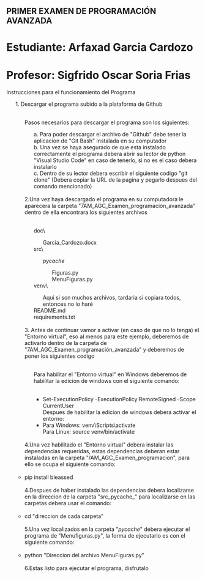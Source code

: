 ## PRIMER EXAMEN DE PROGRAMACIÓN AVANZADA
# Estudiante: Arfaxad Garcia Cardozo
# Profesor: Sigfrido Oscar Soria Frias

Instrucciones para el funcionamiento del Programa  <br>
    <ul> 1. Descargar el programa subido a la plataforma de Github  <br>
        <br>
        <ul>
            Pasos necesarios para descargar el programa son los siguientes:  <br>
            <ul>a. Para poder descargar el archivo de "Github" debe tener la aplicacion de "Git Bash" instalada en su computador  <br>
            b. Una vez se haya asegurado de que esta instalado correctamente el programa debera abrir su lector de python "Visual Studio Code" en caso de tenerlo, si no es el caso debera instalarlo  <br>
            c. Dentro de su lector debera escribir el siguiente codigo "git clone" (Debera copiar la URL de la pagina y pegarlo despues del comando mencionado)  <br>
        </ul>
        <br>
        2.Una vez haya descargado el programa en su computadora le aparecera la carpeta "7AM_AGC_Examen_programación_avanzada" dentro de ella encontrara los siguientes archivos  <br>
        <br>
        <ul>
            doc\  <br>
            <ul>
                Garcia_Cardozo.docx  <br>
            </ul>
            src\  <br>
            <ul>
                _pycache_\
                <ul>
                    Figuras.py  <br>
                    MenuFiguras.py<br>
                </ul>
            </ul>
            venv\  <br>
            <ul>
                Aqui si son muchos archivos, tardaria si copiara todos, entonces no lo haré
            </ul>
            README.md  <br>
            requirements.txt  <br>
        </ul>
        <br>
        3. Antes de continuar vamor a activar (en caso de que no lo tenga) el "Entorno virtual", eso al menos para este ejemplo, deberemos de activarlo dentro de la carpeta de "7AM_AGC_Examen_programación_avanzada" y deberemos de poner los siguientes codigo  <br>
        <br>
        <ul>
            Para habilitar el "Entorno virtual" en Windows deberemos de habilitar la edicion de windows con el siguiente comando:  <br>
            <ul>
                <br>
                <li>
                    Set-ExecutionPolicy -ExecutionPolicy RemoteSigned -Scope CurrentUser  <br>
                </li>
                Despues de habilitar la edicion de windows debera activar el entorno:  <br>
                <li>
                    Para Windows: venv\Scripts\activate  <br>
                    Para Linux: source venv/bin/activate  <br>
                </li>
            </ul>
        </ul>
        <br>
        4.Una vez habilitado el "Entorno virtual" debera instalar las dependencias requeridas, estas dependencias deberan estar instaladas en la carpeta "/AM_AGC_Examen_programacion", para ello se ocupa el siguiente comando:  <br>
        <br>
        <li>
            pip install bleassed  <br>
        </li>
        <br>
        4.Despues de haber instalado las dependencias debera localizarse en la direccion de la carpeta "src\_pycache_\" para localizarse en las carpetas debera usar el comando:  <br>
        <br>
        <li>
            cd "direccion de cada carpeta"  <br>
        </li>
        <br>
        5.Una vez localizados en la carpeta "_pycache_\" debera ejecutar el programa de "Menufiguras.py", la forma de ejecutarlo es con el siguiente comando:  <br>
        <br>
        <li>
            python "Direccion del archivo MenuFiguras.py"  <br>
        </li>
        <br>
        6.Estas listo para ejecutar el programa, disfrutalo  <br>
